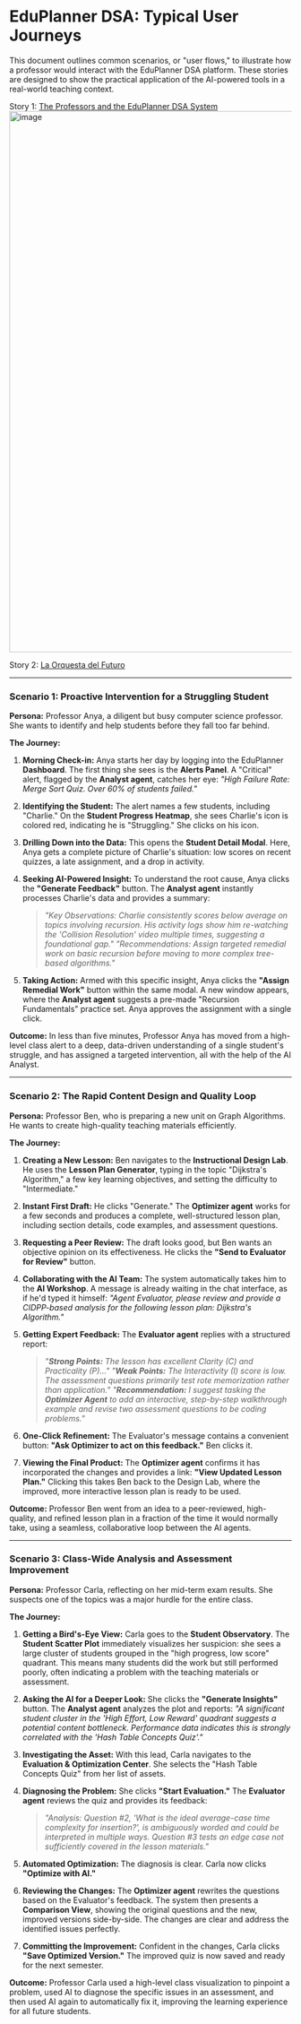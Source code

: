 # EduPlanner DSA: Typical User Journeys

This document outlines common scenarios, or "user flows," to illustrate how a professor would interact with the EduPlanner DSA platform. These stories are designed to show the practical application of the AI-powered tools in a real-world teaching context.

Story 1: [The Professors and the EduPlanner DSA System](https://g.co/gemini/share/0cf5e4a584f0)
<img width="2340" height="966" alt="image" src="https://github.com/user-attachments/assets/772d634c-bc45-4584-a963-97043873208e" />

Story 2: [La Orquesta del Futuro](https://g.co/gemini/share/2baf196f2764)

---

### **Scenario 1: Proactive Intervention for a Struggling Student**

**Persona:** Professor Anya, a diligent but busy computer science professor. She wants to identify and help students before they fall too far behind.

**The Journey:**

1.  **Morning Check-in:** Anya starts her day by logging into the EduPlanner **Dashboard**. The first thing she sees is the **Alerts Panel**. A "Critical" alert, flagged by the **Analyst agent**, catches her eye: *"High Failure Rate: Merge Sort Quiz. Over 60% of students failed."*

2.  **Identifying the Student:** The alert names a few students, including "Charlie." On the **Student Progress Heatmap**, she sees Charlie's icon is colored red, indicating he is "Struggling." She clicks on his icon.

3.  **Drilling Down into the Data:** This opens the **Student Detail Modal**. Here, Anya gets a complete picture of Charlie's situation: low scores on recent quizzes, a late assignment, and a drop in activity.

4.  **Seeking AI-Powered Insight:** To understand the root cause, Anya clicks the **"Generate Feedback"** button. The **Analyst agent** instantly processes Charlie's data and provides a summary:
    > *"Key Observations: Charlie consistently scores below average on topics involving recursion. His activity logs show him re-watching the 'Collision Resolution' video multiple times, suggesting a foundational gap."*
    > *"Recommendations: Assign targeted remedial work on basic recursion before moving to more complex tree-based algorithms."*

5.  **Taking Action:** Armed with this specific insight, Anya clicks the **"Assign Remedial Work"** button within the same modal. A new window appears, where the **Analyst agent** suggests a pre-made "Recursion Fundamentals" practice set. Anya approves the assignment with a single click.

**Outcome:** In less than five minutes, Professor Anya has moved from a high-level class alert to a deep, data-driven understanding of a single student's struggle, and has assigned a targeted intervention, all with the help of the AI Analyst.

---

### **Scenario 2: The Rapid Content Design and Quality Loop**

**Persona:** Professor Ben, who is preparing a new unit on Graph Algorithms. He wants to create high-quality teaching materials efficiently.

**The Journey:**

1.  **Creating a New Lesson:** Ben navigates to the **Instructional Design Lab**. He uses the **Lesson Plan Generator**, typing in the topic "Dijkstra's Algorithm," a few key learning objectives, and setting the difficulty to "Intermediate."

2.  **Instant First Draft:** He clicks "Generate." The **Optimizer agent** works for a few seconds and produces a complete, well-structured lesson plan, including section details, code examples, and assessment questions.

3.  **Requesting a Peer Review:** The draft looks good, but Ben wants an objective opinion on its effectiveness. He clicks the **"Send to Evaluator for Review"** button.

4.  **Collaborating with the AI Team:** The system automatically takes him to the **AI Workshop**. A message is already waiting in the chat interface, as if he'd typed it himself: *"Agent Evaluator, please review and provide a CIDPP-based analysis for the following lesson plan: Dijkstra's Algorithm."*

5.  **Getting Expert Feedback:** The **Evaluator agent** replies with a structured report:
    > *"**Strong Points:** The lesson has excellent Clarity (C) and Practicality (P)..."*
    > *"**Weak Points:** The Interactivity (I) score is low. The assessment questions primarily test rote memorization rather than application."*
    > *"**Recommendation:** I suggest tasking the **Optimizer Agent** to add an interactive, step-by-step walkthrough example and revise two assessment questions to be coding problems."*

6.  **One-Click Refinement:** The Evaluator's message contains a convenient button: **"Ask Optimizer to act on this feedback."** Ben clicks it.

7.  **Viewing the Final Product:** The **Optimizer agent** confirms it has incorporated the changes and provides a link: **"View Updated Lesson Plan."** Clicking this takes Ben back to the Design Lab, where the improved, more interactive lesson plan is ready to be used.

**Outcome:** Professor Ben went from an idea to a peer-reviewed, high-quality, and refined lesson plan in a fraction of the time it would normally take, using a seamless, collaborative loop between the AI agents.

---

### **Scenario 3: Class-Wide Analysis and Assessment Improvement**

**Persona:** Professor Carla, reflecting on her mid-term exam results. She suspects one of the topics was a major hurdle for the entire class.

**The Journey:**

1.  **Getting a Bird's-Eye View:** Carla goes to the **Student Observatory**. The **Student Scatter Plot** immediately visualizes her suspicion: she sees a large cluster of students grouped in the "high progress, low score" quadrant. This means many students did the work but still performed poorly, often indicating a problem with the teaching materials or assessment.

2.  **Asking the AI for a Deeper Look:** She clicks the **"Generate Insights"** button. The **Analyst agent** analyzes the plot and reports: *"A significant student cluster in the 'High Effort, Low Reward' quadrant suggests a potential content bottleneck. Performance data indicates this is strongly correlated with the 'Hash Table Concepts Quiz'."*

3.  **Investigating the Asset:** With this lead, Carla navigates to the **Evaluation & Optimization Center**. She selects the "Hash Table Concepts Quiz" from her list of assets.

4.  **Diagnosing the Problem:** She clicks **"Start Evaluation."** The **Evaluator agent** reviews the quiz and provides its feedback:
    > *"Analysis: Question #2, 'What is the ideal average-case time complexity for insertion?', is ambiguously worded and could be interpreted in multiple ways. Question #3 tests an edge case not sufficiently covered in the lesson materials."*

5.  **Automated Optimization:** The diagnosis is clear. Carla now clicks **"Optimize with AI."**

6.  **Reviewing the Changes:** The **Optimizer agent** rewrites the questions based on the Evaluator's feedback. The system then presents a **Comparison View**, showing the original questions and the new, improved versions side-by-side. The changes are clear and address the identified issues perfectly.

7.  **Committing the Improvement:** Confident in the changes, Carla clicks **"Save Optimized Version."** The improved quiz is now saved and ready for the next semester.

**Outcome:** Professor Carla used a high-level class visualization to pinpoint a problem, used AI to diagnose the specific issues in an assessment, and then used AI again to automatically fix it, improving the learning experience for all future students.
